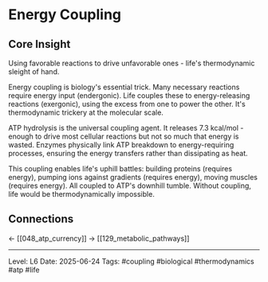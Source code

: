 # Energy Coupling

## Core Insight
Using favorable reactions to drive unfavorable ones - life's thermodynamic sleight of hand.

Energy coupling is biology's essential trick. Many necessary reactions require energy input (endergonic). Life couples these to energy-releasing reactions (exergonic), using the excess from one to power the other. It's thermodynamic trickery at the molecular scale.

ATP hydrolysis is the universal coupling agent. It releases 7.3 kcal/mol - enough to drive most cellular reactions but not so much that energy is wasted. Enzymes physically link ATP breakdown to energy-requiring processes, ensuring the energy transfers rather than dissipating as heat.

This coupling enables life's uphill battles: building proteins (requires energy), pumping ions against gradients (requires energy), moving muscles (requires energy). All coupled to ATP's downhill tumble. Without coupling, life would be thermodynamically impossible.

## Connections
← [[048_atp_currency]]
→ [[129_metabolic_pathways]]

---
Level: L6
Date: 2025-06-24
Tags: #coupling #biological #thermodynamics #atp #life